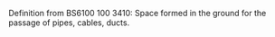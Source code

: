﻿Definition from BS6100 100 3410: Space formed in the ground for the passage of pipes, cables, ducts.
